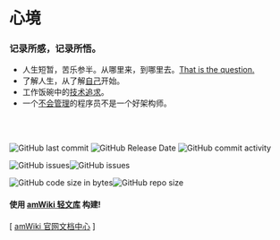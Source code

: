 



# 心境

### 记录所感，记录所悟。

- 人生短暂，苦乐参半。从哪里来，到哪里去。[That is the question.](?file=003-人生点滴/001-人生点滴)
- 了解人生，从了解[自己](?file=004-中医学习/001-中医学习)开始。
- 工作饭碗中的[技术追求](?file=005-技术积累/001-架构设计)。
- 一个[不会管理](?file=007-管理杂记/100-理人、理事)的程序员不是一个好架构师。

<br />
<br />

![GitHub last commit](https://img.shields.io/github/last-commit/ibbcall/ibbcall.github.io.svg) ![GitHub Release Date](https://img.shields.io/github/release-date/ibbcall/ibbcall.github.io.svg) ![GitHub commit activity](https://img.shields.io/github/commit-activity/w/ibbcall/ibbcall.github.io.svg)

![GitHub issues](https://img.shields.io/github/issues-raw/ibbcall/ibbcall.github.io.svg)![GitHub issues](https://img.shields.io/github/issues-raw/ibbcall/ibbcall.github.io.svg)

![GitHub code size in bytes](https://img.shields.io/github/languages/code-size/ibbcall/ibbcall.github.io.svg)![GitHub repo size](https://img.shields.io/github/repo-size/ibbcall/ibbcall.github.io.svg)

#### 使用 [amWiki 轻文库](https://amwiki.org) 构建!

[ [amWiki 官网文档中心](https://amwiki.org/doc/) ]

